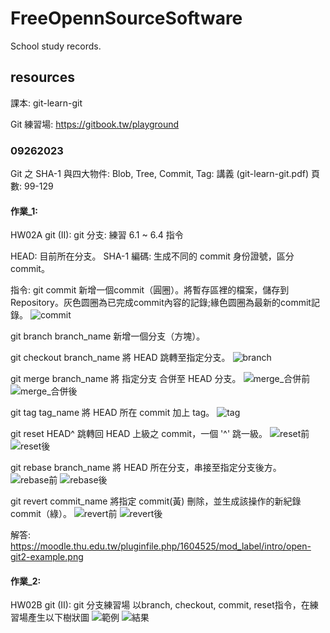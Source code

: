 # FreeOpennSourceSoftware
School study records.

## resources
課本: git-learn-git

Git 練習場: https://gitbook.tw/playground


### 09262023
Git 之 SHA-1 與四大物件: Blob, Tree, Commit, Tag: 講義 (git-learn-git.pdf) 頁數: 99-129

#### 作業_1:
HW02A git (II): git 分支: 
    練習 6.1 ~ 6.4 指令

HEAD: 目前所在分支。
SHA-1 編碼: 生成不同的 commit 身份證號，區分commit。

指令:
git commit
    新增一個commit（圓圈）。將暫存區裡的檔案，儲存到Repository。灰色圆圈為已完成commit內容的記錄;緣色圆圈為最新的commit記錄。
    ![commit](./picture/commit.png)

git branch branch_name
    新增一個分支（方塊）。

git checkout branch_name
    將 HEAD 跳轉至指定分支。
    ![branch](./picture/branch.png)

git merge branch_name
    將 指定分支 合併至 HEAD 分支。
    ![merge_合併前](./picture/merge_1.png)
    ![merge_合併後](./picture/merge_2.png)

git tag tag_name
    將 HEAD 所在 commit 加上 tag。
    ![tag](./picture/tag.png)

git reset HEAD^
    跳轉回 HEAD 上級之 commit，一個 '^' 跳一級。
    ![reset前](./picture/reset_1.png)
    ![reset後](./picture/reset_2.png)

git rebase branch_name
    將 HEAD 所在分支，串接至指定分支後方。
    ![rebase前](./picture/rebase_1.png)
    ![rebase後](./picture/rebase_2.png)

git revert commit_name
    將指定 commit(黃) 刪除，並生成該操作的新紀錄 commit（綠）。
    ![revert前](./picture/revert_1.png)
    ![revert後](./picture/revert_2.png)

解答: https://moodle.thu.edu.tw/pluginfile.php/1604525/mod_label/intro/open-git2-example.png

#### 作業_2:
HW02B git (II): git 分支練習場
    以branch, checkout, commit, reset指令，在練習場產生以下樹狀圖
    ![範例](./picture/exampleTree.png)
    ![結果](./picture/resultTree.png)

